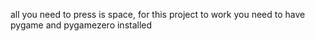 all you need to press is space, for this project to work you need to have pygame and pygamezero installed
